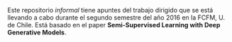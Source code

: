 Este repositorio *informal* tiene apuntes del trabajo dirigido que se está llevando a cabo durante el segundo semestre del año 2016 en la FCFM, U. de Chile.
Está basado en el paper **Semi-Supervised Learning with Deep Generative Models**.  

